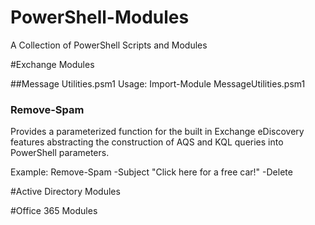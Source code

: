 # PowerShell-Modules
A Collection of PowerShell Scripts and Modules

#Exchange Modules

##Message Utilities.psm1
Usage: Import-Module MessageUtilities.psm1

### Remove-Spam
Provides a parameterized function for the built in Exchange eDiscovery features abstracting the construction of AQS and KQL queries into PowerShell parameters.

Example: Remove-Spam -Subject "Click here for a free car!" -Delete

#Active Directory Modules


#Office 365 Modules
